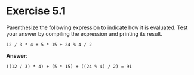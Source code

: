 # Exercise 5.1

Parenthesize the following expression to indicate how it is evaluated. Test your answer by compiling the expression and printing its result.

`12 / 3 * 4 + 5 * 15 + 24 % 4 / 2`

**Answer**:

`((12 / 3) * 4) + (5 * 15) + ((24 % 4) / 2) = 91`